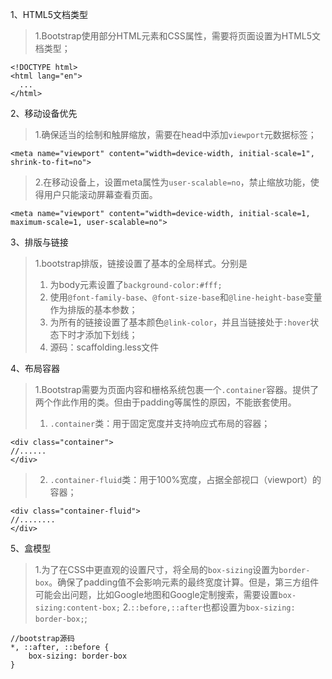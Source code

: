 1、HTML5文档类型
> 1.Bootstrap使用部分HTML元素和CSS属性，需要将页面设置为HTML5文档类型；
```
<!DOCTYPE html>
<html lang="en">
  ...
</html>
```

2、移动设备优先
> 1.确保适当的绘制和触屏缩放，需要在head中添加`viewport`元数据标签；
```
<meta name="viewport" content="width=device-width, initial-scale=1", shrink-to-fit=no">
```
> 2.在移动设备上，设置meta属性为`user-scalable=no`，禁止缩放功能，使得用户只能滚动屏幕查看页面。
```
<meta name="viewport" content="width=device-width, initial-scale=1, maximum-scale=1, user-scalable=no">
```

3、排版与链接
> 1.bootstrap排版，链接设置了基本的全局样式。分别是
> 1. 为body元素设置了`background-color:#fff;`
> 2. 使用`@font-family-base`、`@font-size-base`和`@line-height-base`变量作为排版的基本参数；
> 3. 为所有的链接设置了基本颜色`@link-color`，并且当链接处于`:hover`状态下时才添加下划线；
> 4. 源码：scaffolding.less文件

4、布局容器
> 1.Bootstrap需要为页面内容和栅格系统包裹一个`.container`容器。提供了两个作此作用的类。但由于padding等属性的原因，不能嵌套使用。
> 1. `.container`类：用于固定宽度并支持响应式布局的容器；
```
<div class="container">
//......
</div>
```
> 2. `.container-fluid`类：用于100%宽度，占据全部视口（viewport）的容器；
```
<div class="container-fluid">
//........
</div>
```

5、盒模型
> 1.为了在CSS中更直观的设置尺寸，将全局的`box-sizing`设置为`border-box`。确保了padding值不会影响元素的最终宽度计算。但是，第三方组件可能会出问题，比如Google地图和Google定制搜索，需要设置`box-sizing:content-box;`
> 2.`::before,::after`也都设置为`box-sizing: border-box;`;
```
//bootstrap源码
*, ::after, ::before {
    box-sizing: border-box
}
```
